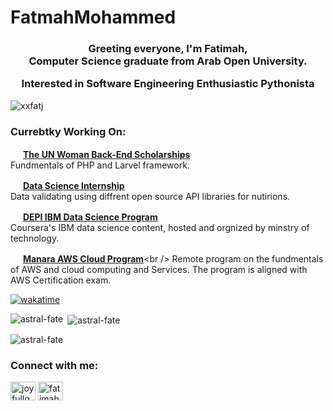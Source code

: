 # FatmahMohammed






<h3 align="center">Greeting everyone, I'm Fatimah, <br>
  Computer Science graduate from Arab Open University.  <br>

 Interested in Software Engineering 
 Enthusiastic Pythonista

 </h3>

<p align="left"> <img src="https://komarev.com/ghpvc/?username=xxfatj&label=Profile%20views&color=0e75b6&style=flat" alt="xxfatj" /> </p>

### Currebtky Working On:
  
  
  <img src="https://github.com/astral-fate/UN-Women-Back-End-Scholarship" height="16" /> [**The UN Woman Back-End Scholarships**](https://github.com/astral-fate/UN-Women-Back-End-Scholarship)<br />Fundmentals of PHP and Larvel framework.
  
  <img src="https://user-images.githubusercontent.com/41123719/164336824-8d8d39c2-2d5b-4ba4-8eff-a56a7e6ff242.gif" height="16" /> [**Data Science Internship**](https://github.com/astral-fate/BloomDuck-Data-Science-Internship)<br /> Data validating using diffrent open source API libraries for nutirions.

  <img src="https://user-images.githubusercontent.com/41123719/164336824-8d8d39c2-2d5b-4ba4-8eff-a56a7e6ff242.gif" height="16" /> [**DEPI IBM Data Science Program**](https://github.com/astral-fate/DEPI-IBM-Data-Science)<br /> Coursera's IBM data science content, hosted and orgnized by minstry of technology.

  <img src="https://user-images.githubusercontent.com/41123719/164336824-8d8d39c2-2d5b-4ba4-8eff-a56a7e6ff242.gif" height="16" /> [**Manara AWS Cloud Program**]([https://github.com/astral-fate/DEPI-IBM-Data-Science](https://github.com/astral-fate/Manara-AWS-Cloud-Program))<br /> Remote program on the fundmentals of AWS and cloud computing and Services. The program is aligned with AWS Certification exam.



<a href="https://wakatime.com/badge/user/88d0a848-b7a5-4232-bf59-49133d9e54c0/project/cf98fde6-9fdc-459e-9a14-2284d819b632"><img src="https://wakatime.com/badge/user/88d0a848-b7a5-4232-bf59-49133d9e54c0/project/cf98fde6-9fdc-459e-9a14-2284d819b632.svg" alt="wakatime"></a>
  
  

<p><img align="left" src="https://github-readme-stats.vercel.app/api/top-langs?username=astral-fate&show_icons=true&locale=en&layout=compact" alt="astral-fate" /></p>

<p>&nbsp;<img align="center" src="https://github-readme-stats.vercel.app/api?username=astral-fate&show_icons=true&locale=en" alt="astral-fate" /></p>

<p><img align="center" src="https://github-readme-streak-stats.herokuapp.com/?user=astral-fate&" alt="astral-fate" /></p>





<h3 align="left">Connect with me:</h3>
<p align="left">
<a href="https://twitter.com/astarl_fate" target="blank"><img align="center" src="https://raw.githubusercontent.com/rahuldkjain/github-profile-readme-generator/master/src/images/icons/Social/twitter.svg" alt="joyfullguess" height="30" width="40" /></a>
<a href="https://linkedin.com/in/astral-fate" target="blank"><img align="center" src="https://raw.githubusercontent.com/rahuldkjain/github-profile-readme-generator/master/src/images/icons/Social/linked-in-alt.svg" alt="fatimah-emad-el-den-6aa455201" height="30" width="40" /></a>
</p> 


